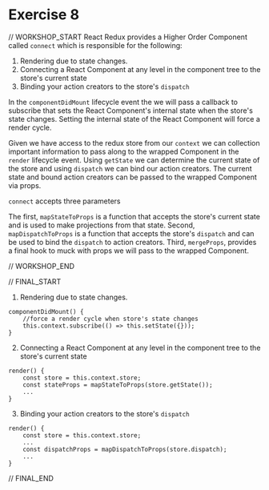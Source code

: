 # Exercise 8

// WORKSHOP_START
React Redux provides a Higher Order Component called `connect` which is responsible for the following:
1. Rendering due to state changes.
2. Connecting a React Component at any level in the component tree to the store's current state
3. Binding your action creators to the store's `dispatch`

In the `componentDidMount` lifecycle event the we will pass a callback to subscribe that sets the React Component's internal state
 when the store's state changes. Setting the internal state of the React Component will force a render cycle.

Given we have access to the redux store from our `context` we can collection important information to pass along to the wrapped Component in the `render` lifecycle event.
 Using `getState` we can determine the current state of the store and using `dispatch` we can bind our action creators.
 The current state and bound action creators can be passed to the wrapped Component via props.

 `connect` accepts three parameters

 The first, `mapStateToProps` is a function that accepts the store's current state and is used to make projections from that state.
 Second, `mapDispatchToProps` is a function that accepts the store's `dispatch` and can be used to bind the `dispatch` to action creators.
 Third, `mergeProps`, provides a final hook to muck with props we will pass to the wrapped Component.

// WORKSHOP_END

// FINAL_START
1. Rendering due to state changes.

```
componentDidMount() {
    //force a render cycle when store's state changes
    this.context.subscribe(() => this.setState({}));
}
```

2. Connecting a React Component at any level in the component tree to the store's current state

```
render() {
    const store = this.context.store;
    const stateProps = mapStateToProps(store.getState());
    ...
}
```

3. Binding your action creators to the store's `dispatch`

```
render() {
    const store = this.context.store;
    ...
    const dispatchProps = mapDispatchToProps(store.dispatch);
    ...
}
```

// FINAL_END
